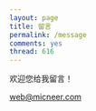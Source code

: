 ```yaml
---
layout: page
title: 留言
permalink: /message
comments: yes
thread: 616
---
```


欢迎您给我留言！

<a href="mailto:web@micneer.com?subject=来自micneer的朋友">web@micneer.com</a>